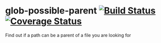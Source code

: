 # glob-possible-parent [![Build Status](https://travis-ci.org/MartinKolarik/glob-possible-parent.svg?branch=master)](https://travis-ci.org/MartinKolarik/glob-possible-parent) [![Coverage Status](https://coveralls.io/repos/github/MartinKolarik/glob-possible-parent/badge.svg?branch=master)](https://coveralls.io/github/MartinKolarik/glob-possible-parent?branch=master)
Find out if a path can be a parent of a file you are looking for
